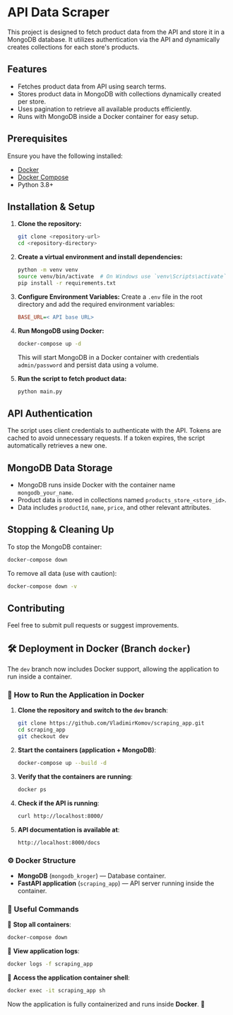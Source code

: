 # API Data Scraper

This project is designed to fetch product data from the API and store it in a MongoDB database. It utilizes authentication via the API and dynamically creates collections for each store's products.

## Features
- Fetches product data from API using search terms.
- Stores product data in MongoDB with collections dynamically created per store.
- Uses pagination to retrieve all available products efficiently.
- Runs with MongoDB inside a Docker container for easy setup.

## Prerequisites
Ensure you have the following installed:
- [Docker](https://www.docker.com/get-started)
- [Docker Compose](https://docs.docker.com/compose/install/)
- Python 3.8+

## Installation & Setup

1. **Clone the repository:**
   ```bash
   git clone <repository-url>
   cd <repository-directory>
   ```

2. **Create a virtual environment and install dependencies:**
   ```bash
   python -m venv venv
   source venv/bin/activate  # On Windows use `venv\Scripts\activate`
   pip install -r requirements.txt
   ```

3. **Configure Environment Variables:**
   Create a `.env` file in the root directory and add the required environment variables:
   ```ini
   BASE_URL=< API base URL>
   ```

4. **Run MongoDB using Docker:**
   ```bash
   docker-compose up -d
   ```
   This will start MongoDB in a Docker container with credentials `admin/password` and persist data using a volume.

5. **Run the script to fetch product data:**
   ```bash
   python main.py
   ```

## API Authentication
The script uses client credentials to authenticate with the API. Tokens are cached to avoid unnecessary requests. If a token expires, the script automatically retrieves a new one.

## MongoDB Data Storage
- MongoDB runs inside Docker with the container name `mongodb_your_name`.
- Product data is stored in collections named `products_store_<store_id>`.
- Data includes `productId`, `name`, `price`, and other relevant attributes.

## Stopping & Cleaning Up
To stop the MongoDB container:
```bash
docker-compose down
```
To remove all data (use with caution):
```bash
docker-compose down -v
```

## Contributing
Feel free to submit pull requests or suggest improvements.

## 🛠 Deployment in Docker (Branch `docker`)

The `dev` branch now includes Docker support, allowing the application to run inside a container.

### 📌 **How to Run the Application in Docker**
1. **Clone the repository and switch to the `dev` branch**:
   ```sh
   git clone https://github.com/VladimirKomov/scraping_app.git
   cd scraping_app
   git checkout dev
   ```

2. **Start the containers (application + MongoDB)**:
   ```sh
   docker-compose up --build -d
   ```

3. **Verify that the containers are running**:
   ```sh
   docker ps
   ```

4. **Check if the API is running**:
   ```sh
   curl http://localhost:8000/
   ```

5. **API documentation is available at**:
   ```
   http://localhost:8000/docs
   ```

### ⚙ **Docker Structure**
- **MongoDB** (`mongodb_kroger`) — Database container.
- **FastAPI application** (`scraping_app`) — API server running inside the container.

### 🔧 **Useful Commands**
📌 **Stop all containers**:
```sh
docker-compose down
```

📌 **View application logs**:
```sh
docker logs -f scraping_app
```

📌 **Access the application container shell**:
```sh
docker exec -it scraping_app sh
```

Now the application is fully containerized and runs inside **Docker**. 🚀




